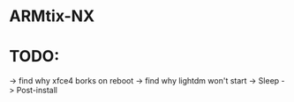 




# ARMtix-NX
  
# TODO:

-> find why xfce4 borks on reboot
-> find why lightdm won't start
-> Sleep
-> Post-install
